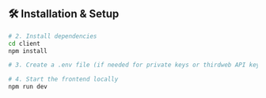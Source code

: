 ## 🛠️ Installation & Setup

```bash
# 2. Install dependencies
cd client
npm install

# 3. Create a .env file (if needed for private keys or thirdweb API keys)

# 4. Start the frontend locally
npm run dev
```
